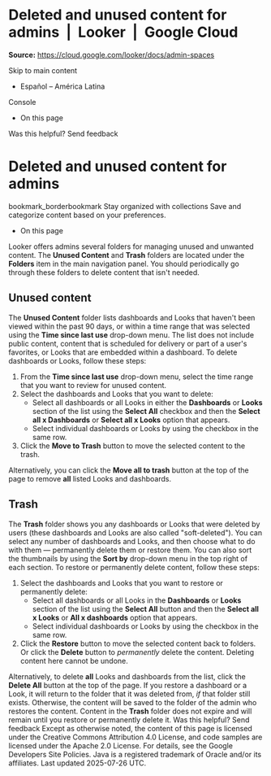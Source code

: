 # Deleted and unused content for admins  |  Looker  |  Google Cloud

**Source:** https://cloud.google.com/looker/docs/admin-spaces

Skip to main content 
  * Español – América Latina

Console 


  * On this page




Was this helpful?
Send feedback 
#  Deleted and unused content for admins
bookmark_borderbookmark Stay organized with collections  Save and categorize content based on your preferences.
  * On this page


Looker offers admins several folders for managing unused and unwanted content. The **Unused Content** and **Trash** folders are located under the **Folders** item in the main navigation panel.
You should periodically go through these folders to delete content that isn't needed.
## Unused content
The **Unused Content** folder lists dashboards and Looks that haven't been viewed within the past 90 days, or within a time range that was selected using the **Time since last use** drop-down menu. The list does not include public content, content that is scheduled for delivery or part of a user's favorites, or Looks that are embedded within a dashboard.
To delete dashboards or Looks, follow these steps:
  1. From the **Time since last use** drop-down menu, select the time range that you want to review for unused content.
  2. Select the dashboards and Looks that you want to delete: 
     * Select all dashboards or all Looks in either the **Dashboards** or **Looks** section of the list using the **Select All** checkbox and then the **Select all x Dashboards** or **Select all x Looks** option that appears.
     * Select individual dashboards or Looks by using the checkbox in the same row.
  3. Click the **Move to Trash** button to move the selected content to the trash.


Alternatively, you can click the **Move all to trash** button at the top of the page to remove **all** listed Looks and dashboards.
## Trash
The **Trash** folder shows you any dashboards or Looks that were deleted by users (these dashboards and Looks are also called "soft-deleted"). You can select any number of dashboards and Looks, and then choose what to do with them — permanently delete them or restore them. You can also sort the thumbnails by using the **Sort by** drop-down menu in the top right of each section.
To restore or permanently delete content, follow these steps:
  1. Select the dashboards and Looks that you want to restore or permanently delete: 
     * Select all dashboards or all Looks in the **Dashboards** or **Looks** section of the list using the **Select All** button and then the **Select all x Looks** or **All x dashboards** option that appears.
     * Select individual dashboards or Looks by using the checkbox in the same row.
  2. Click the **Restore** button to move the selected content back to folders. Or click the **Delete** button to _permanently_ delete the content. Deleting content here cannot be undone.


Alternatively, to delete **all** Looks and dashboards from the list, click the **Delete All** button at the top of the page.
If you restore a dashboard or a Look, it will return to the folder that it was deleted from, _if_ that folder still exists. Otherwise, the content will be saved to the folder of the admin who restores the content.
Content in the **Trash** folder does not expire and will remain until you restore or permanently delete it.
Was this helpful?
Send feedback 
Except as otherwise noted, the content of this page is licensed under the Creative Commons Attribution 4.0 License, and code samples are licensed under the Apache 2.0 License. For details, see the Google Developers Site Policies. Java is a registered trademark of Oracle and/or its affiliates.
Last updated 2025-07-26 UTC.


